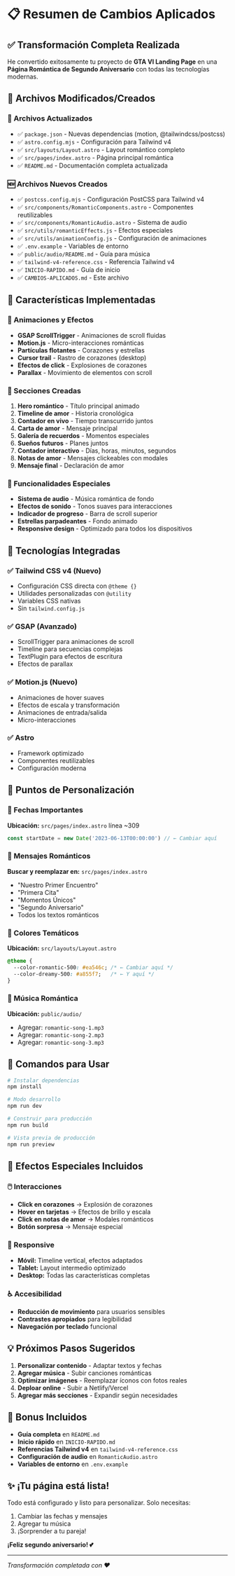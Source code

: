 # 📋 Resumen de Cambios Aplicados

## ✅ Transformación Completa Realizada

He convertido exitosamente tu proyecto de **GTA VI Landing Page** en una **Página Romántica de Segundo Aniversario** con todas las tecnologías modernas.

## 📁 Archivos Modificados/Creados

### 🔄 Archivos Actualizados
- ✅ `package.json` - Nuevas dependencias (motion, @tailwindcss/postcss)
- ✅ `astro.config.mjs` - Configuración para Tailwind v4
- ✅ `src/layouts/Layout.astro` - Layout romántico completo
- ✅ `src/pages/index.astro` - Página principal romántica
- ✅ `README.md` - Documentación completa actualizada

### 🆕 Archivos Nuevos Creados
- ✅ `postcss.config.mjs` - Configuración PostCSS para Tailwind v4
- ✅ `src/components/RomanticComponents.astro` - Componentes reutilizables
- ✅ `src/components/RomanticAudio.astro` - Sistema de audio
- ✅ `src/utils/romanticEffects.js` - Efectos especiales
- ✅ `src/utils/animationConfig.js` - Configuración de animaciones
- ✅ `.env.example` - Variables de entorno
- ✅ `public/audio/README.md` - Guía para música
- ✅ `tailwind-v4-reference.css` - Referencia Tailwind v4
- ✅ `INICIO-RAPIDO.md` - Guía de inicio
- ✅ `CAMBIOS-APLICADOS.md` - Este archivo

## 🎨 Características Implementadas

### 💫 Animaciones y Efectos
- **GSAP ScrollTrigger** - Animaciones de scroll fluidas
- **Motion.js** - Micro-interacciones románticas
- **Partículas flotantes** - Corazones y estrellas
- **Cursor trail** - Rastro de corazones (desktop)
- **Efectos de click** - Explosiones de corazones
- **Parallax** - Movimiento de elementos con scroll

### 📱 Secciones Creadas
1. **Hero romántico** - Título principal animado
2. **Timeline de amor** - Historia cronológica
3. **Contador en vivo** - Tiempo transcurrido juntos
4. **Carta de amor** - Mensaje principal
5. **Galería de recuerdos** - Momentos especiales
6. **Sueños futuros** - Planes juntos
7. **Contador interactivo** - Días, horas, minutos, segundos
8. **Notas de amor** - Mensajes clickeables con modales
9. **Mensaje final** - Declaración de amor

### 🎵 Funcionalidades Especiales
- **Sistema de audio** - Música romántica de fondo
- **Efectos de sonido** - Tonos suaves para interacciones
- **Indicador de progreso** - Barra de scroll superior
- **Estrellas parpadeantes** - Fondo animado
- **Responsive design** - Optimizado para todos los dispositivos

## 🔧 Tecnologías Integradas

### ✅ Tailwind CSS v4 (Nuevo)
- Configuración CSS directa con `@theme {}`
- Utilidades personalizadas con `@utility`
- Variables CSS nativas
- Sin `tailwind.config.js`

### ✅ GSAP (Avanzado)
- ScrollTrigger para animaciones de scroll
- Timeline para secuencias complejas
- TextPlugin para efectos de escritura
- Efectos de parallax

### ✅ Motion.js (Nuevo)
- Animaciones de hover suaves
- Efectos de escala y transformación
- Animaciones de entrada/salida
- Micro-interacciones

### ✅ Astro
- Framework optimizado
- Componentes reutilizables
- Configuración moderna

## 🎯 Puntos de Personalización

### 📅 Fechas Importantes
**Ubicación:** `src/pages/index.astro` línea ~309
```javascript
const startDate = new Date('2023-06-13T00:00:00') // ← Cambiar aquí
```

### 💝 Mensajes Románticos
**Buscar y reemplazar en:** `src/pages/index.astro`
- "Nuestro Primer Encuentro"
- "Primera Cita"
- "Momentos Únicos"
- "Segundo Aniversario"
- Todos los textos románticos

### 🎨 Colores Temáticos
**Ubicación:** `src/layouts/Layout.astro`
```css
@theme {
  --color-romantic-500: #ea546c; /* ← Cambiar aquí */
  --color-dreamy-500: #a855f7;   /* ← Y aquí */
}
```

### 🎵 Música Romántica
**Ubicación:** `public/audio/`
- Agregar: `romantic-song-1.mp3`
- Agregar: `romantic-song-2.mp3`
- Agregar: `romantic-song-3.mp3`

## 🚀 Comandos para Usar

```bash
# Instalar dependencias
npm install

# Modo desarrollo
npm run dev

# Construir para producción
npm run build

# Vista previa de producción
npm run preview
```

## 🌟 Efectos Especiales Incluidos

### 🖱️ Interacciones
- **Click en corazones** → Explosión de corazones
- **Hover en tarjetas** → Efectos de brillo y escala
- **Click en notas de amor** → Modales románticos
- **Botón sorpresa** → Mensaje especial

### 📱 Responsive
- **Móvil:** Timeline vertical, efectos adaptados
- **Tablet:** Layout intermedio optimizado
- **Desktop:** Todas las características completas

### ♿ Accesibilidad
- **Reducción de movimiento** para usuarios sensibles
- **Contrastes apropiados** para legibilidad
- **Navegación por teclado** funcional

## 💡 Próximos Pasos Sugeridos

1. **Personalizar contenido** - Adaptar textos y fechas
2. **Agregar música** - Subir canciones románticas
3. **Optimizar imágenes** - Reemplazar íconos con fotos reales
4. **Deploar online** - Subir a Netlify/Vercel
5. **Agregar más secciones** - Expandir según necesidades

## 🎁 Bonus Incluidos

- **Guía completa** en `README.md`
- **Inicio rápido** en `INICIO-RAPIDO.md`
- **Referencias Tailwind v4** en `tailwind-v4-reference.css`
- **Configuración de audio** en `RomanticAudio.astro`
- **Variables de entorno** en `.env.example`

## ✨ ¡Tu página está lista!

Todo está configurado y listo para personalizar. Solo necesitas:
1. Cambiar las fechas y mensajes
2. Agregar tu música
3. ¡Sorprender a tu pareja!

**¡Feliz segundo aniversario! 💕**

---
*Transformación completada con ❤️*
